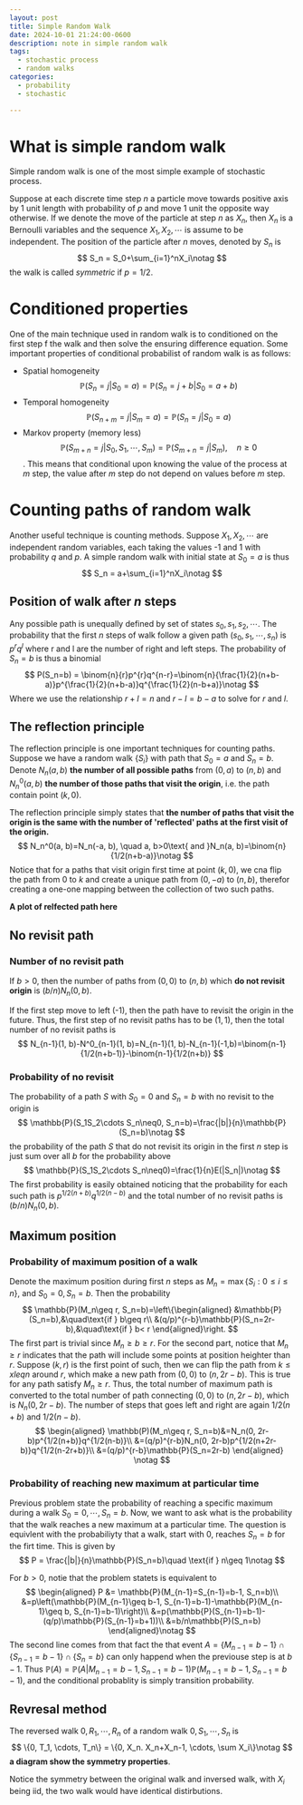 ```yaml
---
layout: post
title: Simple Random Walk
date: 2024-10-01 21:24:00-0600
description: note in simple random walk
tags:
  - stochastic process
  - random walks
categories:
  - probability
  - stochastic

---
```

# What is simple random walk
Simple random walk is one of the most simple example of stochastic process.

Suppose at each discrete time step $n$ a particle move towards positive axis by 1 unit length with probability of $p$ and move 1 unit the opposite way otherwise. If we denote the move of the particle at step $n$ as $X_n$, then $X_n$ is a Bernoulli variables and the sequence $X_1, X_2, \cdots$ is assume to be independent. The position of the particle after $n$ moves, denoted by $S_n$ is
$$
S_n = S_0+\sum_{i=1}^nX_i\notag
$$
the walk is called *symmetric* if $p=1/2$. 
# Conditioned properties
One of the main technique used in random walk is to conditioned on the first step f the walk and then solve the ensuring difference equation. Some important properties of conditional probabilist of random walk is as follows:

* Spatial homogeneity$$\mathbb{P}(S_n=j|S_0=a)=\mathbb{P}(S_n=j+b|S_0=a+b)$$
* Temporal homogeneity$$\mathbb{P}(S_{n+m}=j|S_m=a)=\mathbb{P}(S_n=j|S_0=a)$$
* Markov property (memory less)$$\mathbb{P}(S_{m+n}=j|S_0, S_1,\cdots, S_m)=\mathbb{P}(S_{m+n}=j|S_m), \quad n\geq 0$$. This means that conditional upon knowing the value of the process at $m$ step, the value after $m$ step do not depend on values before $m$ step. 

# Counting paths of random walk

Another useful technique is counting methods. Suppose $X_1, X_2, \cdots$ are independent random variables, each taking the values -1 and 1 with probability $q$ and $p$. A simple random walk with initial state at $S_0=a$ is thus
$$
S_n = a+\sum_{i=1}^nX_i\notag
$$


## Position of walk after $n$ steps

Any possible path is unequally defined by set of states $s_0,s_1, s_2, \cdots$. The probability that the first $n$ steps of walk follow a given path $(s_0, s_1, \cdots, s_n)$ is $p^rq^l$ where r and l are the number of right and left steps. The probability of $S_n=b$ is thus a binomial
$$
P(S_n=b) = \binom{n}{r}p^{r}q^{n-r}=\binom{n}{\frac{1}{2}(n+b-a)}p^{\frac{1}{2}(n+b-a)}q^{\frac{1}{2}(n-b+a)}\notag
$$
Where we use the relationship $r+l=n$ and $r-l=b-a$ to solve for $r$ and $l$.

## The reflection principle

The reflection principle is one important techniques for counting paths. Suppose we have a random walk $\left\{S_i\right\}$ with path that $S_0=a$ and $S_n=b$. Denote $N_n(a, b)$ **the number of all possible paths** from $(0, a)$ to $(n, b)$ and $N_n^0(a, b)$ **the number of those paths that visit the origin**, i.e. the path contain point $(k, 0)$. 

The reflection principle simply states that **the number of paths that visit the origin is the same with the number of 'reflected' paths at the first visit of the origin.**
$$
N_n^0(a, b)=N_n(-a, b), \quad a, b>0\text{ and }N_n(a, b)=\binom{n}{1/2(n+b-a)}\notag
$$
Notice that for a paths that visit origin first time at point $(k, 0)$, we cna flip the path from $0$ to $k$ and create a unique path from $(0, -a)$ to $(n, b)$, therefor creating a one-one mapping between the collection of two such paths. 

**A plot of relfected path here**

## No revisit path

### Number of no revisit path

If $b>0$, then the number of paths from $(0, 0)$ to $(n, b)$ which **do not revisit origin** is $(b/n)N_n(0, b)$.

If the first step move to left (-1), then the path have to revisit the origin in the future. Thus, the first step of no revisit paths has to be $(1, 1)$, then the total number of no revisit paths is
$$
N_{n-1}(1, b)-N^0_{n-1}(1, b)=N_{n-1}(1, b)-N_{n-1}(-1,b)=\binom{n-1}{1/2(n+b-1)}-\binom{n-1}{1/2(n+b)}
$$


### Probability of no revisit

The probability of a path $S$ with $S_0=0$ and $S_n=b$ with no revisit to the origin is
$$
\mathbb{P}(S_1S_2\cdots S_n\neq0, S_n=b)=\frac{|b|}{n}\mathbb{P}(S_n=b)\notag
$$
the probability of the path $S$ that do not revisit its origin in the first $n$ step is just sum over all $b$ for the probability above
$$
\mathbb{P}(S_1S_2\cdots S_n\neq0)=\frac{1}{n}E(|S_n|)\notag
$$
The first probability is easily obtained noticing that the probability for each such path is $p^{1/2(n+b)}q^{1/2(n-b)}$ and the total number of no revisit paths is $(b/n)N_n(0, b)$. 

## Maximum position

### Probability of maximum position of a walk

Denote the maximum position during first $n$ steps as $M_n=\max\{S_i:0\leq i\leq n\}$, and $S_0=0, S_n=b$.  Then the probability
$$
\mathbb{P}(M_n\geq r, S_n=b)=\left\{\begin{aligned}
&\mathbb{P}(S_n=b),&\quad\text{if } b\geq r\\
&(q/p)^{r-b}\mathbb{P}(S_n=2r-b),&\quad\text{if } b< r
\end{aligned}\right.
$$
The first part is trivial since $M_n\geq b\geq r$. For the second part, notice that $M_n\geq r$ indicates that the path will include some points at position heighter than $r$. Suppose $(k, r)$ is the first point of such, then we can flip the path from $k\leq x leq n$ around $r$, which make a new path from $(0, 0)$ to $(n, 2r-b)$. This is true for any path satisfy $M_n\geq r$. Thus, the total number of maximum path is converted to the total number of path connecting $(0, 0)$ to $(n, 2r-b)$, which is $N_n(0, 2r-b)$. The number of steps that goes left and right are again $1/2(n+b)$ and $1/2(n-b)$. 
$$
\begin{aligned}
\mathbb(P)(M_n\geq r, S_n=b)&=N_n(0, 2r-b)p^{1/2(n+b)}q^{1/2(n-b)}\\
&=(q/p)^{r-b}N_n(0, 2r-b)p^{1/2(n+2r-b)}q^{1/2(n-2r+b)}\\
&=(q/p)^{r-b}\mathbb{P}(S_n=2r-b)
\end{aligned}
\notag
$$

### Probability of reaching new maximum at particular time

Previous problem state the probability of reaching a specific maximum during a walk $S_0=0, \cdots, S_n=b$. Now, we want to ask what is the probability that the walk reaches a new maximum at a particular time. The question is equivlent with the probabiliyty that a walk, start with 0, reaches $S_n=b$ for the firt time. This is given by
$$
P = \frac{|b|}{n}\mathbb{P}(S_n=b)\quad \text{if } n\geq 1\notag
$$


For $b>0$, notie that the problem statets is equivalent to 
$$
\begin{aligned}
P &= \mathbb{P}(M_{n-1}=S_{n-1}=b-1, S_n=b)\\
&=p\left(\mathbb{P}(M_{n-1}\geq b-1, S_{n-1}=b-1)-\mathbb{P}(M_{n-1}\geq b, S_{n-1}=b-1)\right)\\
&=p(\mathbb{P}(S_{n-1}=b-1)-(q/p)\mathbb{P}(S_{n-1}=b+1))\\
&=b/n\mathbb{P}(S_n=b)
\end{aligned}\notag
$$
The second line comes from that fact the that event $A=\{M_{n-1}=b-1\}\cap \{S_{n-1}=b-1\}\cap \{S_n=b\}$ can only happend when the previouse step is at $b-1$. Thus $\mathbb{P}(A)=\mathbb{P}(A|M_{n-1}=b-1, S_{n-1}=b-1)\mathbb{P}(M_{n-1}=b-1, S_{n-1}=b-1)$, and the conditional probablity is simply transition probability. 

## Revresal method

The reversed walk $0, R_1, \cdots, R_n$ of a random walk $0, S_1, \cdots, S_n$ is
$$
\{0, T_1, \cdots, T_n\} = \{0, X_n. X_n+X_n-1, \cdots, \sum X_i\}\notag
$$
**a diagram show the symmetry properties**. 

Notice the symmetry between the original walk and inversed walk, with $X_i$ being iid, the two walk would have identical distirbutions. 
